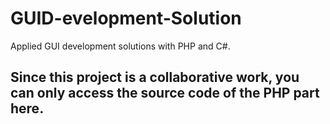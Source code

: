# GUID-evelopment-Solution
Applied GUI development solutions with PHP and C#.

## Since this project is a collaborative work, you can only access the source code of the PHP part here.
